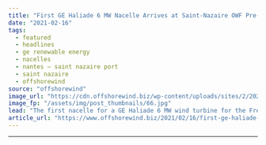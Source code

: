 ```yaml
---
title: "First GE Haliade 6 MW Nacelle Arrives at Saint-Nazaire OWF Pre-Assembly Site"
date: "2021-02-16"
tags: 
  - featured
  - headlines
  - ge renewable energy
  - nacelles
  - nantes – saint nazaire port
  - saint nazaire
  - offshorewind
source: "offshorewind"
image_url: "https://cdn.offshorewind.biz/wp-content/uploads/sites/2/2021/02/16142016/Nantes-Saint-Nazaire-Port_GE-nacelle-for-Saint-Nazaire-OWF.jpg"
image_fp: "/assets/img/post_thumbnails/66.jpg"
lead: "The first nacelle for a GE Haliade 6 MW wind turbine for the French"
article_url: "https://www.offshorewind.biz/2021/02/16/first-ge-haliade-6-mw-nacelle-arrives-at-saint-nazaire-owf-pre-assembly-site/"
---
```


---
